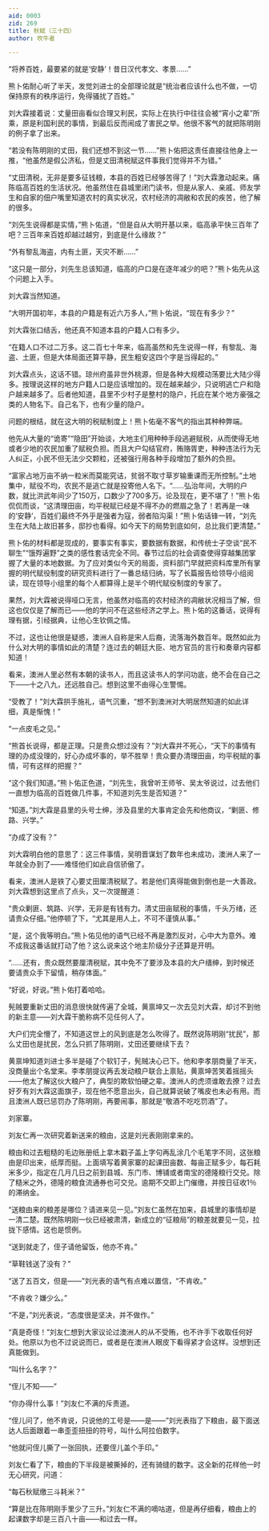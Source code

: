 ```yaml
---
aid: 0003
zid: 269
title: 秋赋（三十四）
author: 吹牛者

---
```




  “将养百姓，最要紧的就是‘安静’！昔日汉代孝文、孝景……”

  熊卜佑耐心听了半天，发觉刘进士的全部理论就是“统治者应该什么也不做，一切保持原有的秩序运行，免得骚扰了百姓。”

  刘大霖接着说：丈量田亩看似合理又利民，实际上在执行中往往会被“宵小之辈”所乘，原是利国利民的事情，到最后反而闹成了害民之举。他很不客气的就把陈明刚的例子拿了出来。

  “若没有陈明刚的丈田，我们还想不到这一节……”熊卜佑把这责任直接往他身上一推，“他虽然是假公济私，但是丈田清税赋这件事我们觉得并不为错。”

  “丈田清税，无非是要多征钱粮，本县的百姓已经够苦得了！”刘大霖激动起来。痛陈临高百姓的生活状况。他虽然住在县城里闭门读书，但是从家人、亲戚、师友学生和自家的佃户嘴里知道农村的真实状况，农村经济的凋敝和农民的疾苦，他了解的很多。

  “刘先生说得都是实情，”熊卜佑道，“但是自从大明开基以来，临高承平快三百年了吧？三百年来百姓却越过越穷，到底是什么缘故？”

  “外有黎乱海盗，内有土匪，天灾不断……”

  “这只是一部分，刘先生总该知道，临高的户口是在逐年减少的吧？”熊卜佑先从这个问题上入手。

  刘大霖当然知道。

  “大明开国初年，本县的户籍是有近六万多人，”熊卜佑说，“现在有多少？”

  刘大霖张口结舌，他还真不知道本县的户籍人口有多少。

  “在籍人口不过二万多。这二百七十年来，临高虽然和先生说得一样，有黎乱、海盗、土匪，但是大体局面还算平静，民生粗安这四个字是当得起的。”

  刘大霖点头，这话不错。琼州府虽非世外桃源，但是各种大规模动荡要比大陆少得多。按理说这样的地方户籍人口是应该增加的。现在越来越少，只说明逃亡户和隐户越来越多了。后者他知道，县里不少村子是整村的隐户，托庇在某个地方豪强之类的人物名下。自己名下，也有少量的隐户。

  问题的根结，就在这大明的税赋制度上！熊卜佑毫不客气的指出其种种弊端。

  他先从大量的“诡寄”“隐田”开始谈，大地主们用种种手段逃避赋税，从而使得无地或者少地的农民加重了赋税负担。而且大户勾结官府，贿赂胥吏，种种违法行为无人纠正，小民不但无法少交颗粒，还被强行用各种手段增加了额外的负担。

  “富家占地万亩不纳一粒米而莫能究诘，贫弱不取寸草岁输重课而无所控制。”土地集中，赋役不均，农民不是逃亡就是投寄他人名下。“……弘治年间，大明的户数，就比洪武年间少了150万，口数少了700多万。论及现在，更不堪了！”熊卜佑侃侃而谈，“这清理田亩，均平税赋已经是不得不办的燃眉之急了！若再是一味的‘安静’，百姓们最终不外乎是强者为寇，弱者陷沟渠！”熊卜佑话锋一转，“刘先生在大陆上故旧甚多，邸抄也看得。如今天下的局势到底如何，总比我们更清楚。”

  熊卜佑的材料都是现成的，要事实有事实，要数据有数据，和传统士子空谈“民不聊生”“饿殍遍野”之类的感性套话完全不同。春节过后的社会调查使得穿越集团掌握了大量的本地数据。为了应对类似今天的局面，资料部门早就把资料库里所有掌握的明代赋役制度的研究资料进行了一番总结归纳，写了长篇报告给领导小组阅读，现在领导小组里的每个人都算得上是半个明代赋役制度的专家了。

  果然，刘大霖被说得哑口无言，他虽然对临高的农村经济的凋敝状况相当了解，但这也仅仅是了解而已——他的学问不在这些经济之学上。熊卜佑的这番话，说得有理有据，引经据典，让他心生钦佩之情。

  不过，这也让他很是疑惑，澳洲人自称是宋人后裔，流落海外数百年。既然如此为什么对大明的事情如此的清楚？连过去的朝廷大臣、地方官员的言行和奏章内容都知道！

  看来，澳洲人里必然有本朝的读书人，而且这读书人的学问功底，绝不会在自己之下——十之八九，还远胜自己。想到这里不由得心生警惕。

  “受教了！”刘大霖拱手施礼，语气沉重，“想不到澳洲对大明居然知道的如此详细，真是惭愧！”

  “一点皮毛之见。”

  “熊首长说得，都是正理。只是贵众想过没有？”刘大霖并不死心，“天下的事情有理的办成没理的，好心办成坏事的，举不胜举！贵众要办清理田亩，均平税赋的事情，可有这样的把握？”

  “这个我们知道。”熊卜佑正色道，“刘先生，我曾听王师爷、吴太爷说过，过去他们一直想为临高的百姓做几件事，不知道刘先生是否知道？”

  “知道。”刘大霖是县里的头号士绅，涉及县里的大事肯定会先和他商议，“剿匪、修路、兴学。”

  “办成了没有？”

  刘大霖明白他的意思了：这三件事情，吴明晋谋划了数年也未成功，澳洲人来了一年就全办到了——难怪他们如此自信骄傲了。

  看来，澳洲人是铁了心要丈田厘清税赋了。若是他们真得能做到倒也是一大善政。刘大霖想到这里点了点头，又一次提醒道：

  “贵众剿匪、筑路、兴学，无非是有钱有力。清丈田亩赋税的事情，千头万绪，还请贵众仔细。”他停顿了下，“尤其是用人上，不可不谨慎从事。”

  “是，这个我等明白。”熊卜佑见他的语气已经不再是激烈反对，心中大为意外。难不成我这番话就打动了他？这么说来这个地主阶级分子还算是开明。

  “……还有，贵众既然要厘清税赋，其中免不了要涉及本县的大户缙绅，到时候还要请贵众手下留情，稍存体面。”

  “好说，好说。”熊卜佑打着哈哈。

  髡贼要重新丈田的消息很快就传遍了全城，黄禀坤又一次去见刘大霖，却讨不到他的新主意——刘大霖干脆称病不见任何人了。

  大户们完全懵了，不知道这世上的风到底是怎么吹得了。既然说陈明刚“扰民”，那么丈田也是扰民，怎么只抓了陈明刚，丈田还要继续下去？

  黄禀坤知道刘进士多半是碰了个软钉子，髡贼决心已下。他和李孝朋商量了半天，没商量出个名堂来。李孝朋提议再去发动粮户联合上禀贴，黄禀坤苦笑着摇摇头——他太了解这伙大粮户了，典型的欺软怕硬之辈。澳洲人的虎须谁敢去撩？过去好歹有刘大霖这面旗子，现在他不愿意出头，自己就算说破了嘴皮也未必有用。而且澳洲人既已惩罚办了陈明刚，再要闹事，那就是“敬酒不吃吃罚酒”了。

  刘家寨。

  刘友仁再一次研究着新送来的粮由，这是刘光表刚刚拿来的。

  粮由和过去粗糙的毛边账册纸上拿木戳子盖上字句再乱涂几个毛笔字不同，这张粮由是印出来，纸厚而挺。上面填写着黄家寨的起课田亩数、每亩正赋多少，每石耗米多少，指定在几月几日之前到县城、东门市、博铺或者南宝的德隆粮行交兑。除了糙米之外，德隆的粮食流通券也可交兑。逾期不交即上门催缴，并按日征收1％的滞纳金。

  “送粮由来的粮差是哪位？请进来见一见。”刘友仁虽然在加来，县城里的事情却是一清二楚。既然陈明刚一伙已经被肃清，新成立的“征粮局”的粮差就要见一见，拉拢下感情。这也是惯例。

  “送到就走了，侄子请他留饭，他亦不肯。”

  “草鞋钱送了没有？”

  “送了五百文，但是——”刘光表的语气有点难以置信，“不肯收。”

  “不肯收？嫌少么。”

  “不是，”刘光表说，“态度很是坚决，并不做作。”

  “真是奇怪！”刘友仁想到大家议论过澳洲人的从不受贿，也不许手下收取任何好处。他原以为也不过说说而已，或者是在澳洲人眼皮下看得紧才会这样。没想到还真能做到。

  “叫什么名字？”

  “侄儿不知——”

  “你办得什么事！”刘友仁不满的斥责道。

  “侄儿问了，他不肯说，只说他的工号是——是——”刘光表指了下粮由，最下面送达人后面跟着一串歪歪扭扭的符号，叫什么阿拉伯数字。

  “他就问侄儿撕了一张回执，还要侄儿盖个手印。”

  刘友仁看了下，粮由的下半段是被撕掉的，还有骑缝的数字。这全新的花样他一时无心研究，问道：

  “每石秋赋缴三斗耗米？”

  “算是比在陈明刚手里少了三升。”刘友仁不满的嘀咕道，但是再仔细看，粮由上的起课数字却是三百八十亩——和过去一样。



